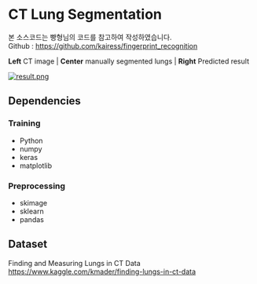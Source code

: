 # CT Lung Segmentation

본 소스코드는 빵형님의 코드를 참고하여 작성하였습니다.  
Github : https://github.com/kairess/fingerprint_recognition  

**Left** CT image | **Center** manually segmented lungs | **Right** Predicted result

[![result.png](https://github.com/lullaby19th/CT_lung_segmentation/raw/master/result/result.png)]()  

## Dependencies
### Training
- Python
- numpy
- keras
- matplotlib
### Preprocessing
- skimage
- sklearn
- pandas

## Dataset
Finding and Measuring Lungs in CT Data https://www.kaggle.com/kmader/finding-lungs-in-ct-data

